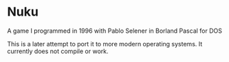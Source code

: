 # Nuku

A game I programmed in 1996 with Pablo Selener in Borland Pascal for DOS

This is a later attempt to port it to more modern operating systems.
It currently does not compile or work.

